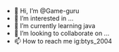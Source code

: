 - 👋 Hi, I’m @Game-guru
- 👀 I’m interested in ...
- 🌱 I’m currently learning java
- 💞️ I’m looking to collaborate on ...
- 📫 How to reach me ig:btys_2004

<!---
Game-guru/Game-guru is a ✨ special ✨ repository because its `README.md` (this file) appears on your GitHub profile.
You can click the Preview link to take a look at your changes.
--->
